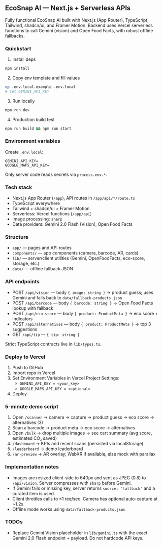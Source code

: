## EcoSnap AI — Next.js + Serverless APIs

Fully functional EcoSnap AI built with Next.js (App Router), TypeScript, Tailwind, shadcn/ui, and Framer Motion. Backend uses Vercel serverless functions to call Gemini (vision) and Open Food Facts, with robust offline fallbacks.

### Quickstart

1) Install deps
```bash
npm install
```

2) Copy env template and fill values
```bash
cp .env.local.example .env.local
# set GEMINI_API_KEY
```

3) Run locally
```bash
npm run dev
```

4) Production build test
```bash
npm run build && npm run start
```

### Environment variables
Create `.env.local`:
```
GEMINI_API_KEY=
GOOGLE_MAPS_API_KEY=
```
Only server code reads secrets via `process.env.*`.

### Tech stack
- Next.js App Router (`/app`), API routes in `/app/api/*/route.ts`
- TypeScript everywhere
- Tailwind + shadcn/ui + Framer Motion
- Serverless: Vercel functions (`/app/api`)
- Image processing: `sharp`
- Data providers: Gemini 2.0 Flash (Vision), Open Food Facts

### Structure
- `app/` — pages and API routes
- `components/` — app components (camera, barcode, AR, cards)
- `lib/` — server/client utilities (Gemini, OpenFoodFacts, eco-score, storage, etc.)
- `data/` — offline fallback JSON

### API endpoints
- POST `/api/vision` — body `{ image: string }` → product guess; uses Gemini and falls back to `data/fallback-products.json`
- POST `/api/barcode` — body `{ barcode: string }` → Open Food Facts lookup with fallback
- POST `/api/eco-score` — body `{ product: ProductMeta }` → eco score + indicators
- POST `/api/alternatives` — body `{ product: ProductMeta }` → top 3 suggestions
- GET `/api/tip` — `{ tip: string }`

Strict TypeScript contracts live in `lib/types.ts`.

### Deploy to Vercel
1) Push to GitHub
2) Import repo in Vercel
3) Set Environment Variables in Vercel Project Settings:
   - `GEMINI_API_KEY = <your_key>`
   - `GOOGLE_MAPS_API_KEY = <optional>`
4) Deploy

### 5-minute demo script
1) Open `/scanner` → camera → capture → product guess → eco score → alternatives (3)
2) Scan a barcode → product meta → eco score → alternatives
3) Open `/bulk` → drop multiple images → see cart summary (avg score, estimated CO₂ saved)
4) `/dashboard` → KPIs and recent scans (persisted via localStorage)
5) `/leaderboard` → demo leaderboard
6) `/ar-preview` → AR overlay; WebXR if available, else mock with parallax

### Implementation notes
- Images are resized client-side to 640px and sent as JPEG (0.8) to `/api/vision`. Server compresses with `sharp` before Gemini.
- If Gemini fails or missing key, server returns `source: 'fallback'` and a curated item is used.
- Client throttles calls to ≤1 req/sec. Camera has optional auto-capture at ~1.2s.
- Offline mode works using `data/fallback-products.json`.

### TODOs
- Replace Gemini Vision placeholder in `lib/gemini.ts` with the exact Gemini 2.0 Flash endpoint + payload. Do not hardcode API keys.
